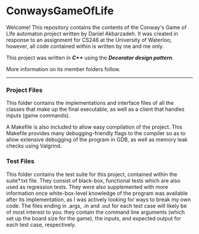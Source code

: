 # ConwaysGameOfLife

Welcome!
This repository contains the contents of the Conway's Game of Life automaton project written by Daniel Akbarzadeh. It was created in response to an assignment for CS246 at the University of Waterloo; however, all code contained within is written by me and me only.

This project was written in ___C++___ using the ___Decorator design pattern___.

More information on its member folders follow.

---
### Project Files
This folder contains the implementations and interface files of all the classes that make up the final executable, as well as a client that handles inputs (game commands). 

A Makefile is also included to allow easy compilation of the project. This Makefile provides many debugging-friendly flags to the compiler so as to allow extensive debugging of the program in GDB, as well as memory leak checks using Valgrind.

### Test Files
This folder contains the test suite for this project, contained within the suite*.txt file. They consist of black-box, functional tests which are also used as regression tests. They were also supplemented with more information once white-box-level knowledge of the program was available after its implementation, as I was actively looking for ways to break my own code. The files ending in .args, .in and .out for each test case will likely be of most interest to you: they contain the command line arguments (which set up the board size for the game), the inputs, and expected output for each test case, respectively.
